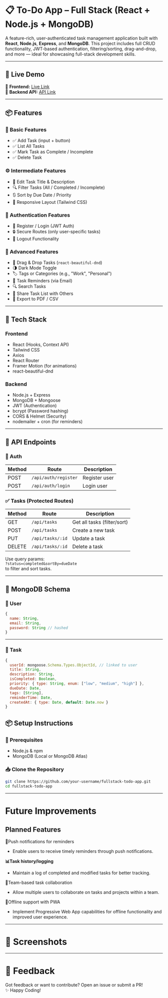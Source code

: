 # 📋 To-Do App – Full Stack (React + Node.js + MongoDB)

A feature-rich, user-authenticated task management application built with **React**, **Node.js**, **Express**, and **MongoDB**. This project includes full CRUD functionality, JWT-based authentication, filtering/sorting, drag-and-drop, and more — ideal for showcasing full-stack development skills.

---

## 🚀 Live Demo

🔗 **Frontend:** [Live Link](https://ticklist.onrender.com)  
🔗 **Backend API:** [API Link](https://ticklist-server.onrender.com)

---

## 📦 Features

### 🌱 Basic Features
- ✅ Add Task (input + button)
- ✅ List All Tasks
- ✅ Mark Task as Complete / Incomplete
- ✅ Delete Task

### ⚙️ Intermediate Features
- 📝 Edit Task Title & Description
- 🔍 Filter Tasks (All / Completed / Incomplete)
- 🔃 Sort by Due Date / Priority
- 📱 Responsive Layout (Tailwind CSS)

### 🔐 Authentication Features
- 👤 Register / Login (JWT Auth)
- 🔒 Secure Routes (only user-specific tasks)
- 🚪 Logout Functionality

### 🚀 Advanced Features
- 🟰 Drag & Drop Tasks (`react-beautiful-dnd`)
- 🌗 Dark Mode Toggle
- 🏷️ Tags or Categories (e.g., "Work", "Personal")
- 🔔 Task Reminders (via Email)
- 🔍 Search Tasks
- 🤝 Share Task List with Others
- 📁 Export to PDF / CSV

---

## 🧱 Tech Stack

### Frontend
- React (Hooks, Context API)
- Tailwind CSS
- Axios
- React Router
- Framer Motion (for animations)
- react-beautiful-dnd

### Backend
- Node.js + Express
- MongoDB + Mongoose
- JWT (Authentication)
- bcrypt (Password hashing)
- CORS & Helmet (Security)
- nodemailer + cron (for reminders)

---

## 🔐 API Endpoints

### 🧾 Auth
| Method | Route             | Description     |
|--------|------------------|-----------------|
| POST   | `/api/auth/register` | Register user  |
| POST   | `/api/auth/login`    | Login user     |

### ✅ Tasks (Protected Routes)
| Method | Route               | Description        |
|--------|--------------------|--------------------|
| GET    | `/api/tasks`        | Get all tasks (filter/sort) |
| POST   | `/api/tasks`        | Create a new task  |
| PUT    | `/api/tasks/:id`    | Update a task      |
| DELETE | `/api/tasks/:id`    | Delete a task      |

Use query params:  
`?status=completed&sortBy=dueDate`  
to filter and sort tasks.

---

## 🧩 MongoDB Schema

### 🔐 User
```js
{
  name: String,
  email: String,
  password: String // hashed
}
```
---
### 📝 Task
```js
{
  userId: mongoose.Schema.Types.ObjectId, // linked to user
  title: String,
  description: String,
  isCompleted: Boolean,
  priority: { type: String, enum: ["low", "medium", "high"] },
  dueDate: Date,
  tags: [String],
  reminderTime: Date,
  createdAt: { type: Date, default: Date.now }
}
```
## 📦 Setup Instructions

### 🔧 Prerequisites

- Node.js & npm
- MongoDB (Local or MongoDB Atlas)
### 📥 Clone the Repository

```bash
git clone https://github.com/your-username/fullstack-todo-app.git
cd fullstack-todo-app
```
---
# Future Improvements

## Planned Features

🔔Push notifications for reminders
 - Enable users to receive timely reminders through push notifications.

**📊Task history/logging**  
 - Maintain a log of completed and modified tasks for better tracking.

👥Team-based task collaboration 
 - Allow multiple users to collaborate on tasks and projects within a team.

📱Offline support with PWA
 - Implement Progressive Web App capabilities for offline functionality and improved user experience.

---
# 📸 Screenshots
---
# 💬 Feedback

Got feedback or want to contribute? Open an issue or submit a PR!  
✨ Happy Coding!
